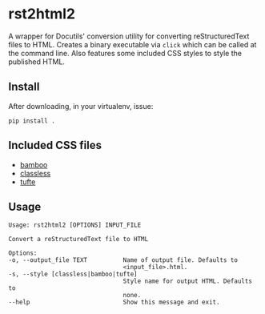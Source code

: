 # rst2html2

A wrapper for Docutils' conversion utility for converting reStructuredText files to HTML.
Creates a binary executable via `click` which can be called at the command line. Also
features some included CSS styles to style the published HTML.

## Install

After downloading, in your virtualenv, issue:

    pip install .


## Included CSS files

- [bamboo](https://github.com/rilwis/bamboo)
- [classless](https://github.com/emareg/classlesscss)
- [tufte](https://github.com/edwardtufte/et-book)

## Usage

    Usage: rst2html2 [OPTIONS] INPUT_FILE

    Convert a reStructuredText file to HTML

    Options:
    -o, --output_file TEXT          Name of output file. Defaults to
                                    <input_file>.html.
    -s, --style [classless|bamboo|tufte]
                                    Style name for output HTML. Defaults to
                                    none.
    --help                          Show this message and exit.